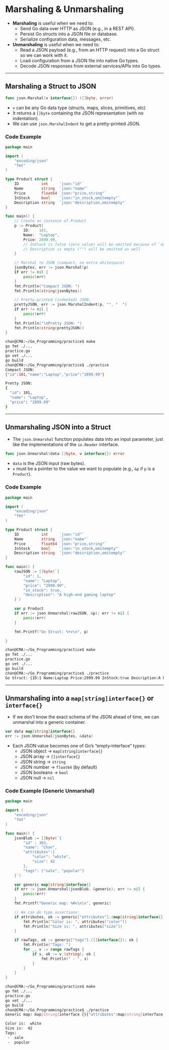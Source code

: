 # Marshaling & Unmarshaling

- **Marshaling** is useful when we need to:
  - Send Go data over HTTP as JSON (e.g., in a REST API).
  - Persist Go structs into a JSON file or database.
  - Serialize configuration data, messages, etc.
- **Unmarshaling** is useful when we need to:
  - Read a JSON payload (e.g., from an HTTP request) into a Go struct so we can work with it.
  - Load configuration from a JSON file into native Go types.
  - Decode JSON responses from external services/APIs into Go types.

---

## Marshaling a Struct to JSON

```go
func json.Marshal(v interface{}) ([]byte, error)
```

- `v` can be any Go data type (structs, maps, slices, primitives, etc)
- It returns a `[]byte` containing the JSON representation (with no indentation). 
- We can use `json.MarshalIndent` to get a pretty-printed JSON.

### Code Example

```go
package main

import (
	"encoding/json"
	"fmt"
)

type Product struct {
	ID          int     `json:"id"`
	Name        string  `json:"name"`
	Price       float64 `json:"price,string"`
	InStock     bool    `json:"in_stock,omitempty"`
	Description string  `json:"description,omitempty"`
}

func main() {
	// Create an instance of Product
	p := Product{
		ID:    101,
		Name:  "Laptop",
		Price: 2899.99,
		// InStock is false (zero value) will be omitted because of `omitempty`
		// Description is empty ("") will be omitted as well
	}

	// Marshal to JSON (compact, no extra whitespace)
	jsonBytes, err := json.Marshal(p)
	if err != nil {
		panic(err)
	}
	fmt.Println("Compact JSON: ")
	fmt.Println(string(jsonBytes))

	// Pretty-printed (indented) JSON:
	prettyJSON, err := json.MarshalIndent(p, "", "  ")
	if err != nil {
		panic(err)
	}
	fmt.Println("\nPretty JSON: ")
	fmt.Println(string(prettyJSON))
}
```

```sh
chan@CMA:~/Go_Programming/practice$ make
go fmt ./...
practice.go
go vet ./...
go build
chan@CMA:~/Go_Programming/practice$ ./practice
Compact JSON: 
{"id":101,"name":"Laptop","price":"2899.99"}

Pretty JSON: 
{
  "id": 101,
  "name": "Laptop",
  "price": "2899.99"
}
```

---

## Unmarshaling JSON into a Struct

- The `json.Unmarshal` function populates data into an input parameter, just like the implementations of the `io.Reader` interface.

```go
func json.Unmarshal(data []byte, v interface{}) error
```

- `data` is the JSON input (raw bytes).
- `v` must be a pointer to the value we want to populate (e.g., `&p` if `p` is a `Product`).

### Code Example 

```go
package main

import (
	"encoding/json"
	"fmt"
)

type Product struct {
	ID          int     `json:"id"`
	Name        string  `json:"name"`
	Price       float64 `json:"price,string"`
	InStock     bool    `json:"in_stock,omitempty"`
	Description string  `json:"description,omitempty"`
}

func main() {
	rawJSON := []byte(`{
		"id": 1,
		"name": "Laptop",
		"price": "2999.99",
		"in_stock": true,
		"description": "A high-end gaming laptop"
	}`)

	var p Product
	if err := json.Unmarshal(rawJSON, &p); err != nil {
		panic(err)
	}

	fmt.Printf("Go Struct: %+v\n", p)

}
```

```sh
chan@CMA:~/Go_Programming/practice$ make
go fmt ./...
practice.go
go vet ./...
go build
chan@CMA:~/Go_Programming/practice$ ./practice
Go Struct: {ID:1 Name:Laptop Price:2999.99 InStock:true Description:A high-end gaming laptop}
```

---

## Unmarshaling into a `map[string]interface{}` or `interface{}`

- If we don't know the exact schema of the JSON ahead of time, we can unmarshal into a generic container.

```go
var data map[string]interface{}
err := json.Unmarshal(jsonBytes, &data)
```

- Each JSON value becomes one of Go’s “empty‐interface” types:
  - JSON object → `map[string]interface{}`
  - JSON array → `[]interface{}`
  - JSON string → `string`
  - JSON number → `float64` (by default)
  - JSON booleans → `bool`
  - JSON null → `nil`

### Code Example (Generic Unmarshal)

```go
package main

import (
	"encoding/json"
	"fmt"
)

func main() {
	jsonBlob := []byte(`{
		"id" : 303,
		"name": "Chan",
		"attributes":{
			"color": "white",
			"size": 42
		},
		"tags": ["sale", "popular"]
	}`)

	var generic map[string]interface{}
	if err := json.Unmarshal(jsonBlob, &generic); err != nil {
		panic(err)
	}
	fmt.Printf("Generic map: %#v\n\n", generic)

	// We can do type assertions:
	if attributes, ok := generic["attributes"].(map[string]interface{}); ok {
		fmt.Println("Color is: ", attributes["color"])
		fmt.Println("Size is: ", attributes["size"])
	}

	if rawTags, ok := generic["tags"].([]interface{}); ok {
		fmt.Println("Tags: ")
		for _, v := range rawTags {
			if s, ok := v.(string); ok {
				fmt.Println(" - ", s)
			}
		}
	}
}
```

```sh
chan@CMA:~/Go_Programming/practice$ make
go fmt ./...
practice.go
go vet ./...
go build
chan@CMA:~/Go_Programming/practice$ ./practice
Generic map: map[string]interface {}{"attributes":map[string]interface {}{"color":"white", "size":42}, "id":303, "name":"Chan", "tags":[]interface {}{"sale", "popular"}}

Color is:  white
Size is:  42
Tags: 
 -  sale
 -  popular
```

